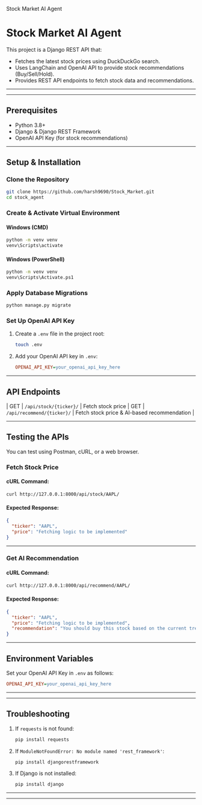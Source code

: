 Stock Market AI Agent
# Stock Market AI Agent

This project is a Django REST API that:
- Fetches the latest stock prices using DuckDuckGo search.
- Uses LangChain and OpenAI API to provide stock recommendations (Buy/Sell/Hold).
- Provides REST API endpoints to fetch stock data and recommendations.

---


---

## Prerequisites
- Python 3.8+
- Django & Django REST Framework
- OpenAI API Key (for stock recommendations)

---

## Setup & Installation
### Clone the Repository
```sh
git clone https://github.com/harsh9690/Stock_Market.git
cd stock_agent
```

### Create & Activate Virtual Environment
#### Windows (CMD)
```sh
python -m venv venv
venv\Scripts\activate
```
#### Windows (PowerShell)
```sh
python -m venv venv
venv\Scripts\Activate.ps1
```


### Apply Database Migrations
```sh
python manage.py migrate
```

### Set Up OpenAI API Key
1. Create a `.env` file in the project root:
   ```sh
   touch .env
   ```
2. Add your OpenAI API key in `.env`:
   ```ini
   OPENAI_API_KEY=your_openai_api_key_here
   ```


---

## API Endpoints


| GET | `/api/stock/{ticker}/` | Fetch stock price 
| GET | `/api/recommend/{ticker}/` | Fetch stock price & AI-based recommendation |

---

## Testing the APIs
You can test using Postman, cURL, or a web browser.

### Fetch Stock Price
#### cURL Command:
```sh
curl http://127.0.0.1:8000/api/stock/AAPL/
```
#### Expected Response:
```json
{
  "ticker": "AAPL",
  "price": "Fetching logic to be implemented"
}
```

---

### Get AI Recommendation
#### cURL Command:
```sh
curl http://127.0.0.1:8000/api/recommend/AAPL/
```
#### Expected Response:
```json
{
  "ticker": "AAPL",
  "price": "Fetching logic to be implemented",
  "recommendation": "You should buy this stock based on the current trend."
}
```

---

## Environment Variables
Set your OpenAI API Key in `.env` as follows:
```ini
OPENAI_API_KEY=your_openai_api_key_here
```

---


---


## Troubleshooting
1. If `requests` is not found:
   ```sh
   pip install requests
   ```
2. If `ModuleNotFoundError: No module named 'rest_framework'`:
   ```sh
   pip install djangorestframework
   ```
3. If Django is not installed:
   ```sh
   pip install django
   ```

---



---



